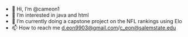 - 👋 Hi, I’m @cameon1
- 👀 I’m interested in java and html
- 🌱 I’m currently doing a capstone project on the NFL rankings using Elo
- 📫 How to reach me d.eon9903@gmail.com/c_eon@salemstate.edu

<!---
cameon1/cameon1 is a ✨ special ✨ repository because its `README.md` (this file) appears on your GitHub profile.
You can click the Preview link to take a look at your changes.
--->
